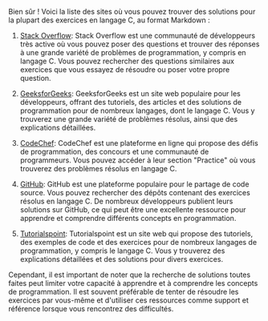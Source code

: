 Bien sûr ! Voici la liste des sites où vous pouvez trouver des solutions pour la plupart des exercices en langage C, au format Markdown :

1. [Stack Overflow](https://stackoverflow.com/): Stack Overflow est une communauté de développeurs très active où vous pouvez poser des questions et trouver des réponses à une grande variété de problèmes de programmation, y compris en langage C. Vous pouvez rechercher des questions similaires aux exercices que vous essayez de résoudre ou poser votre propre question.

2. [GeeksforGeeks](https://www.geeksforgeeks.org/): GeeksforGeeks est un site web populaire pour les développeurs, offrant des tutoriels, des articles et des solutions de programmation pour de nombreux langages, dont le langage C. Vous y trouverez une grande variété de problèmes résolus, ainsi que des explications détaillées.

3. [CodeChef](https://www.codechef.com/): CodeChef est une plateforme en ligne qui propose des défis de programmation, des concours et une communauté de programmeurs. Vous pouvez accéder à leur section "Practice" où vous trouverez des problèmes résolus en langage C.

4. [GitHub](https://github.com/): GitHub est une plateforme populaire pour le partage de code source. Vous pouvez rechercher des dépôts contenant des exercices résolus en langage C. De nombreux développeurs publient leurs solutions sur GitHub, ce qui peut être une excellente ressource pour apprendre et comprendre différents concepts en programmation.

5. [Tutorialspoint](https://www.tutorialspoint.com/): Tutorialspoint est un site web qui propose des tutoriels, des exemples de code et des exercices pour de nombreux langages de programmation, y compris le langage C. Vous y trouverez des explications détaillées et des solutions pour divers exercices.

Cependant, il est important de noter que la recherche de solutions toutes faites peut limiter votre capacité à apprendre et à comprendre les concepts de programmation. Il est souvent préférable de tenter de résoudre les exercices par vous-même et d'utiliser ces ressources comme support et référence lorsque vous rencontrez des difficultés.
